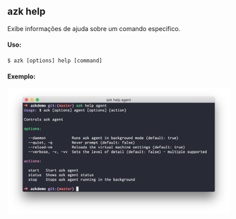 ## azk help

Exibe informações de ajuda sobre um comando especifico.

#### Uso:

    $ azk [options] help [command]

#### Exemplo:

![Figure 1-1](../../resources/images/azk_help.png)

